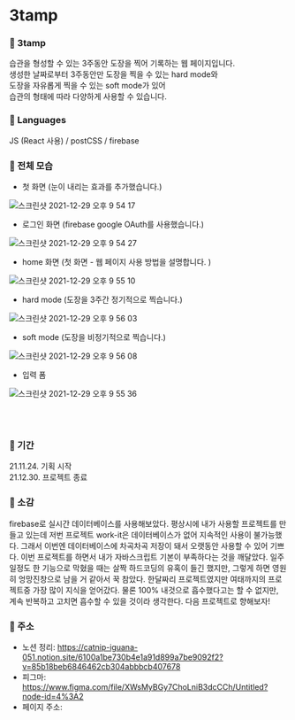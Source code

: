 # 3tamp

### 🐻 3tamp

습관을 형성할 수 있는 3주동안 도장을 찍어 기록하는 웹 페이지입니다. <br>
생성한 날짜로부터 3주동안만 도장을 찍을 수 있는 hard mode와 <br>
도장을 자유롭게 찍을 수 있는 soft mode가 있어 <br>
습관의 형태에 따라 다양하게 사용할 수 있습니다. <br>

### 🐻 Languages

JS (React 사용) / postCSS / firebase

### 🐻 전체 모습

- 첫 화면 (눈이 내리는 효과를 추가했습니다.)

![스크린샷 2021-12-29 오후 9 54 17](https://user-images.githubusercontent.com/80464961/147664557-f2e5d98a-354a-435c-92cf-e2edb9c60079.png)

- 로그인 화면 (firebase google OAuth를 사용했습니다.)

 ![스크린샷 2021-12-29 오후 9 54 27](https://user-images.githubusercontent.com/80464961/147664674-61a77533-2132-4d6f-bb0e-2e80b614117a.png)

- home 화면 (첫 화면 - 웹 페이지 사용 방법을 설명합니다. )

![스크린샷 2021-12-29 오후 9 55 10](https://user-images.githubusercontent.com/80464961/147664794-2876ac0f-91df-4be6-a905-4ad93662844f.png)

- hard mode (도장을 3주간 정기적으로 찍습니다.)

![스크린샷 2021-12-29 오후 9 56 03](https://user-images.githubusercontent.com/80464961/147664806-0d77f56f-a17e-4bd6-b558-a0c4c56630fe.png)

- soft mode (도장을 비정기적으로 찍습니다.)

![스크린샷 2021-12-29 오후 9 56 08](https://user-images.githubusercontent.com/80464961/147664918-283389fa-3d05-4d88-abe9-8a9a7c2d3f46.png)

- 입력 폼 

![스크린샷 2021-12-29 오후 9 55 36](https://user-images.githubusercontent.com/80464961/147664988-0bf72eca-b40e-4ac9-82be-3936534c7804.png)

<br>
<br>

### 🐻 기간

21.11.24. 기획 시작 <br>
21.12.30. 프로젝트 종료

### 🐻 소감

firebase로 실시간 데이터베이스를 사용해보았다. 평상시에 내가 사용할 프로젝트를 만들고 있는데 저번 프로젝트 work-it은 데이터베이스가 없어 지속적인 사용이 불가능했다. 그래서 이번엔 데이터베이스에 차곡차곡 저장이 돼서 오랫동안 사용할 수 있어 기쁘다. 이번 프로젝트를 하면서 내가 자바스크립트 기본이 부족하다는 것을 깨달았다. 일주일정도 한 기능으로 막혔을 때는 살짝 하드코딩의 유혹이 들긴 했지만, 그렇게 하면 영원히 엉망진창으로 남을 거 같아서 꾹 참았다. 한달짜리 프로젝트였지만 여태까지의 프로젝트중 가장 많이 지식을 얻어갔다. 물론 100% 내것으로 흡수했다고는 할 수 없지만, 계속 반복하고 고치면 흡수할 수 있을 것이라 생각한다. 다음 프로젝트로 향해보자!

### 🐻 주소

- 노션 정리: https://catnip-iguana-051.notion.site/6100a1be730b4e1a91d899a7be9092f2?v=85b18beb6846462cb304abbbcb407678
- 피그마: https://www.figma.com/file/XWsMyBGy7ChoLniB3dcCCh/Untitled?node-id=4%3A2
- 페이지 주소:
